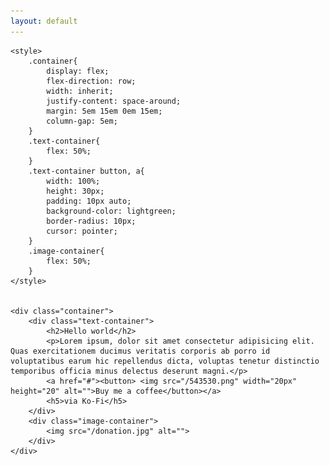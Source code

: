 ```yaml
---
layout: default
---
```


    <style>
        .container{
            display: flex;
            flex-direction: row;
            width: inherit;
            justify-content: space-around;
            margin: 5em 15em 0em 15em;
            column-gap: 5em;
        }
        .text-container{
            flex: 50%;   
        }
        .text-container button, a{
            width: 100%;
            height: 30px; 
            padding: 10px auto;  
            background-color: lightgreen;
            border-radius: 10px;
            cursor: pointer;
        }
        .image-container{
            flex: 50%;
        }
    </style>


    <div class="container">
        <div class="text-container">
            <h2>Hello world</h2>
            <p>Lorem ipsum, dolor sit amet consectetur adipisicing elit. Quas exercitationem ducimus veritatis corporis ab porro id voluptatibus earum hic repellendus dicta, voluptas tenetur distinctio temporibus officia minus delectus deserunt magni.</p>
            <a href="#"><button> <img src="/543530.png" width="20px" height="20" alt="">Buy me a coffee</button></a>
            <h5>via Ko-Fi</h5>
        </div>
        <div class="image-container">
            <img src="/donation.jpg" alt="">
        </div>
    </div>
